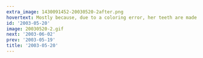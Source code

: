 ```yaml
---
extra_image: 1430091452-20030520-2after.png
hovertext: Mostly because, due to a coloring error, her teeth are made of skin.
id: '2003-05-20'
image: 20030520-2.gif
next: '2003-06-02'
prev: '2003-05-19'
title: '2003-05-20'
---
```

